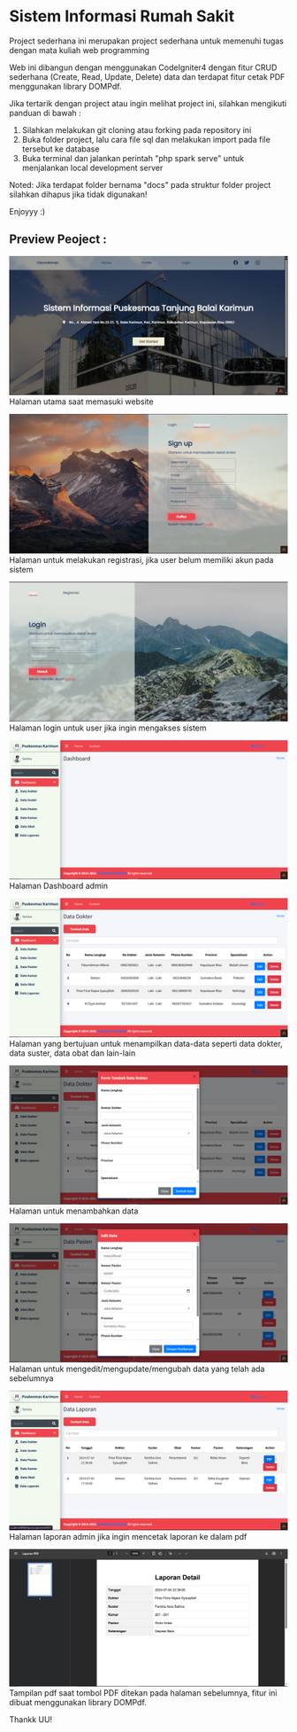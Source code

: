 # Sistem Informasi Rumah Sakit

Project sederhana ini merupakan project sederhana untuk memenuhi tugas dengan mata kuliah web programming

Web ini dibangun dengan menggunakan CodeIgniter4 dengan fitur CRUD sederhana (Create, Read, Update, Delete) data dan terdapat fitur cetak PDF menggunakan library DOMPdf.

Jika tertarik dengan project atau ingin melihat project ini, silahkan mengikuti panduan di bawah :
1. Silahkan melakukan git cloning atau forking pada repository ini
2. Buka folder project, lalu cara file sql dan melakukan import pada file tersebut ke database
3. Buka terminal dan jalankan perintah "php spark serve" untuk menjalankan local development server

Noted: Jika terdapat folder bernama "docs" pada struktur folder project silahkan dihapus jika tidak digunakan!

Enjoyyy :)

## Preview Peoject :
![](./docs/home-page.png)
Halaman utama saat memasuki website

![](./docs/regis-page.png)
Halaman untuk melakukan registrasi, jika user belum memiliki akun pada sistem

![](./docs/login-page.png)
Halaman login untuk user jika ingin mengakses sistem

![](./docs/admin-dashboard.png)
Halaman Dashboard admin

![](./docs/display-data.png)
Halaman yang bertujuan untuk menampilkan data-data seperti data dokter, data suster, data obat dan lain-lain

![](./docs/create-data.png)
Halaman untuk menambahkan data

![](./docs/edit-data.png)
Halaman untuk mengedit/mengupdate/mengubah data yang telah ada sebelumnya

![](./docs/admin-pdf.png)
Halaman laporan admin jika ingin mencetak laporan ke dalam pdf

![](./docs/pdf-page.png)
Tampilan pdf saat tombol PDF ditekan pada halaman sebelumnya, fitur ini dibuat menggunakan library DOMPdf.

Thankk UU!
